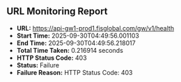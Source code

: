 ## URL Monitoring Report

- **URL:** https://api-gw1-prod1.fisglobal.com/gw/v1/health
- **Start Time:** 2025-09-30T04:49:56.001103
- **End Time:** 2025-09-30T04:49:56.218017
- **Total Time Taken:** 0.216914 seconds
- **HTTP Status Code:** 403
- **Status:** Failure
- **Failure Reason:** HTTP Status Code: 403
